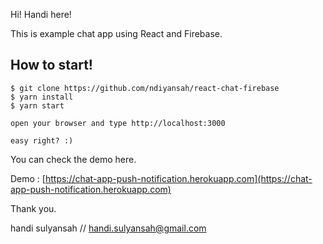 Hi! Handi here!

This is example chat app using React and Firebase.

## How to start!
```
$ git clone https://github.com/ndiyansah/react-chat-firebase
$ yarn install
$ yarn start

open your browser and type http://localhost:3000

easy right? :)
```

You can check the demo here.

Demo : [https://chat-app-push-notification.herokuapp.com](https://chat-app-push-notification.herokuapp.com)

Thank you.


handi sulyansah // handi.sulyansah@gmail.com
